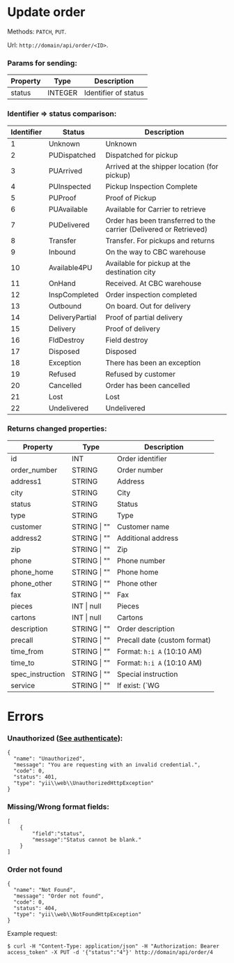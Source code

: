 # Update order
Methods: `PATCH`, `PUT`.

Url: `http://domain/api/order/<ID>`.

### Params for sending:

Property | Type | Description
-------- | ---- | -----------
status | INTEGER | Identifier of status


### Identifier => status comparison:

Identifier | Status | Description
-------- | ---- | -----------
1 | Unknown | Unknown
2 | PUDispatched | Dispatched for pickup
3 | PUArrived | Arrived at the shipper location (for pickup)
4 | PUInspected | Pickup Inspection Complete
5 | PUProof | Proof of Pickup
6 | PUAvailable | Available for Carrier to retrieve
7 | PUDelivered | Order has been transferred to the carrier (Delivered or Retrieved)
8 | Transfer | Transfer. For pickups and returns
9 | Inbound | On the way to CBC warehouse
10 | Available4PU | Available for pickup at the destination city
11 | OnHand | Received. At CBC warehouse
12 | InspCompleted | Order inspection completed
13 | Outbound | On board. Out for delivery
14 | DeliveryPartial | Proof of partial delivery
15 | Delivery | Proof of delivery
16 | FldDestroy | Field destroy
17 | Disposed | Disposed
18 | Exception | There has been an exception
19 | Refused | Refused by customer
20 | Cancelled | Order has been cancelled
21 | Lost | Lost
22 | Undelivered | Undelivered


### Returns changed properties:

Property | Type | Description
-------- | ---- | -----------
id | INT | Order identifier 
order_number | STRING | Order number 
address1 | STRING | Address 
city | STRING | City 
status |STRING | Status 
type | STRING | Type 
customer | STRING \| "" | Customer name 
address2 | STRING \| "" | Additional address 
zip | STRING \| "" | Zip 
phone | STRING \| "" | Phone number 
phone_home | STRING \| "" | Phone home 
phone_other | STRING \| "" | Phone other 
fax | STRING \| "" | Fax 
pieces | INT \| null | Pieces 
cartons | INT \| null | Cartons 
description | STRING \| "" | Order description 
precall | STRING \| "" | Precall date (custom format) 
time_from | STRING \| "" | Format: `h:i A` (10:10 AM) 
time_to | STRING \| "" | Format: `h:i A` (10:10 AM) 
spec_instruction | STRING \| "" | Special instruction 
service | STRING \| "" | If exist: (`WG|T|RC`)


# Errors

### Unauthorized ([See authenticate](https://github.com/CBCMoving/cbc_application/blob/master/Authenticate.md)):
```
{
  "name": "Unauthorized",
  "message": "You are requesting with an invalid credential.",
  "code": 0,
  "status": 401,
  "type": "yii\\web\\UnauthorizedHttpException"
}
```

### Missing/Wrong format fields: 
```
[
	{
		"field":"status",
		"message":"Status cannot be blank."
	}
]
```

### Order not found
```
{
  "name": "Not Found",
  "message": "Order not found",
  "code": 0,
  "status": 404,
  "type": "yii\\web\\NotFoundHttpException"
}
```

Example request: 

	$ curl -H "Content-Type: application/json" -H "Authorization: Bearer access_token" -X PUT -d '{"status":"4"}' http://domain/api/order/4